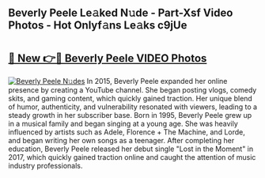 ## Beverly Peele Le𝚊ked N𝚞de - Part-Xsf Video Photos - Hot Onlyf𝚊ns Le𝚊ks c9jUe

# <h2><a href="http://ac39202.deff.icu/?id=Beverly+Peele">🔗 New 👉🔴 Beverly Peele VIDEO Photos</a></h2>

[![Beverly Peele N𝚞des](https://i.imgur.com/rIISA9y.gif)](http://ac39202.deff.icu/?id=Beverly+Peele)
In 2015, Beverly Peele expanded her online presence by creating a YouTube channel. She began posting vlogs, comedy skits, and gaming content, which quickly gained traction. Her unique blend of humor, authenticity, and vulnerability resonated with viewers, leading to a steady growth in her subscriber base. Born in 1995, Beverly Peele grew up in a musical family and began singing at a young age. She was heavily influenced by artists such as Adele, Florence + The Machine, and Lorde, and began writing her own songs as a teenager. After completing her education, Beverly Peele released her debut single "Lost in the Moment" in 2017, which quickly gained traction online and caught the attention of music industry professionals.
